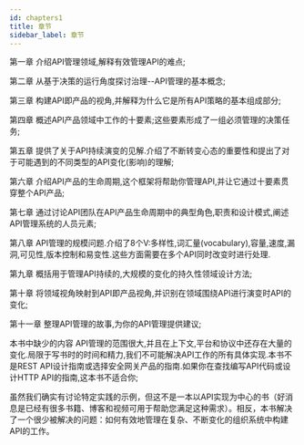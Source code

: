 ```yaml
---
id: chapters1
title: 章节
sidebar_label: 章节
---
```


第一章 介绍API管理领域,解释有效管理API的难点;

第二章 从基于决策的运行角度探讨治理--API管理的基本概念;

第三章 构建API即产品的视角,并解释为什么它是所有API策略的基本组成部分;

第四章 概述API产品领域中工作的十要素;这些要素形成了一组必须管理的决策任务;

第五章 提供了关于API持续演变的见解.介绍了不断转变心态的重要性和提出了对于可能遇到的不同类型的API变化(影响)的理解;

第六章 介绍API产品的生命周期,这个框架将帮助你管理API,并让它通过十要素贯穿整个API产品;

第七章 通过讨论API团队在API产品生命周期中的典型角色,职责和设计模式,阐述API管理系统的人员元素;

第八章 API管理的规模问题.介绍了8个V:多样性,词汇量(vocabulary),容量,速度,漏洞,可见性,版本控制和易变性.这些方面需要在多个API同时改变时进行处理.

第九章 概括用于管理API持续的,大规模的变化的持久性领域设计方法;

第十章 将领域视角映射到API即产品视角,并识别在领域围绕API进行演变时API的变化;

第十一章 整理API管理的故事,为你的API管理提供建议;

本书中缺少的内容
API管理的范围很大,并且在上下文,平台和协议中还存在大量的变化.局限于写书时的时间和精力,我们不可能解决API工作的所有具体实现.本书不是REST API设计指南或选择安全网关产品的指南.如果你在查找编写API代码或设计HTTP API的指南,这本书不适合你;

虽然我们确实有讨论特定实践的示例，但这不是一本以API实现为中心的书（好消息是已经有很多书籍、博客和视频可用于帮助您满足这种需求）。相反，本书解决了一个很少被解决的问题：如何有效地管理在复杂、不断变化的组织系统中构建API的工作。